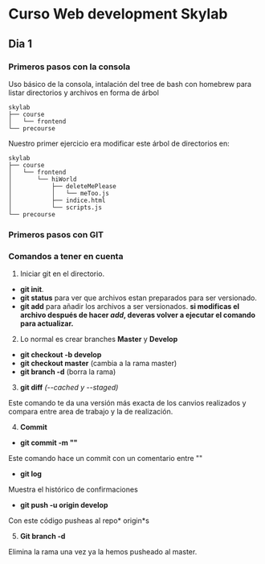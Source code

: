 # Curso Web development Skylab

## Dia 1

### Primeros pasos con la consola

Uso básico de la consola, intalación del tree de bash con homebrew para listar directorios y archivos en forma de árbol

``` bh
skylab
├── course
│   └── frontend
└── precourse
```

Nuestro primer ejercicio era modificar este árbol de directorios en:

``` bh
skylab
├── course
│   └── frontend
│       └── hiWorld
│           ├── deleteMePlease
│           │   └── meToo.js
│           ├── indice.html
│           └── scripts.js
└── precourse
```

### **Primeros pasos con GIT**

### Comandos a tener en cuenta

1. Iniciar git en el directorio.

- **git init**.
- **git status** para ver que archivos estan preparados para ser versionado.
- **git add** para añadir los archivos a ser versionados.
**si modificas el archivo después de hacer *add*, deveras volver a ejecutar el comando para actualizar.**

2. Lo normal es crear branches **Master** y **Develop**

- **git checkout -b develop**
- **git checkout master** (cambia a la rama master)
- **git branch -d** (borra la rama)

3. **git diff** *(--cached y --staged)*

Este comando te da una versión más exacta de los canvios realizados y compara entre area de trabajo y la de realización.

4. **Commit**

- **git commit -m ""** 

Este comando hace un commit con un comentario entre ""

- **git log**

Muestra el histórico de confirmaciones

- **git push -u origin develop**

Con este código pusheas al repo* origin*s

5. **Git branch -d**

Elimina la rama una vez ya la hemos pusheado al master.